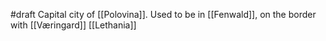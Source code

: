 #draft 
Capital city of [[Polovina]].
Used to be in [[Fenwald]], on the border with [[Væringard]] [[Lethania]]

